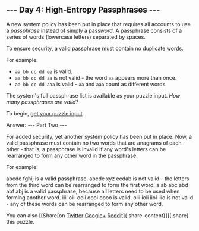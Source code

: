 --- Day 4: High-Entropy Passphrases ---
---------------------------------------

A new system policy has been put in place that requires all accounts to
use a *passphrase* instead of simply a pass*word*. A passphrase consists
of a series of words (lowercase letters) separated by spaces.

To ensure security, a valid passphrase must contain no duplicate words.

For example:

-   `aa bb cc dd ee` is valid.
-   `aa bb cc dd aa` is not valid - the word `aa` appears more than
    once.
-   `aa bb cc dd aaa` is valid - `aa` and `aaa` count as different
    words.

The system's full passphrase list is available as your puzzle input.
*How many passphrases are valid?*

To begin, [get your puzzle input](4/input).

Answer:
--- Part Two ---

For added security, yet another system policy has been put in place. Now, a valid passphrase must contain no two words that are anagrams of each other - that is, a passphrase is invalid if any word's letters can be rearranged to form any other word in the passphrase.

For example:

abcde fghij is a valid passphrase.
abcde xyz ecdab is not valid - the letters from the third word can be rearranged to form the first word.
a ab abc abd abf abj is a valid passphrase, because all letters need to be used when forming another word.
iiii oiii ooii oooi oooo is valid.
oiii ioii iioi iiio is not valid - any of these words can be rearranged to form any other word.

You can also [\[Share[on
[Twitter](https://twitter.com/intent/tweet?text=%22High%2DEntropy+Passphrases%22+%2D+Day+4+%2D+Advent+of+Code+2017&url=http%3A%2F%2Fadventofcode%2Ecom%2F2017%2Fday%2F4&related=ericwastl&hashtags=AdventOfCode)
[Google+](https://plus.google.com/share?url=http%3A%2F%2Fadventofcode%2Ecom%2F2017%2Fday%2F4)
[Reddit](http://www.reddit.com/submit?url=http%3A%2F%2Fadventofcode%2Ecom%2F2017%2Fday%2F4&title=%22High%2DEntropy+Passphrases%22+%2D+Day+4+%2D+Advent+of+Code+2017)]{.share-content}\]]{.share}
this puzzle.
